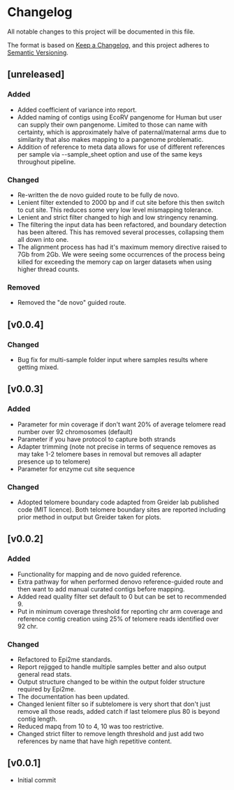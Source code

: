 # Changelog
All notable changes to this project will be documented in this file.

The format is based on [Keep a Changelog](https://keepachangelog.com/en/1.1.0/),
and this project adheres to [Semantic Versioning](https://semver.org/spec/v2.0.0.html).

## [unreleased]
### Added
- Added coefficient of variance into report.
- Added naming of contigs using EcoRV pangenome for Human but user can supply their own pangenome. Limited to those can name with certainty, which is approximately halve of paternal/maternal arms due to similarity that also makes mapping to a pangenome problematic.
- Addition of reference to meta data allows for use of different references per sample via --sample_sheet option and use of the same keys throughout pipeline.

### Changed
- Re-written the de novo guided route to be fully de novo.
- Lenient filter extended to 2000 bp and if cut site before this then switch to cut site. This reduces some very low level mismapping tolerance. 
- Lenient and strict filter changed to high and low stringency renaming.
- The filtering the input data has been refactored, and boundary detection has been altered. This has removed several processes, collapsing them all down into one.
- The alignment process has had it's maximum memory directive raised to 7Gb from 2Gb. We were seeing some occurrences of the process being killed for exceeding the memory cap on larger datasets when using higher thread counts.


### Removed
- Removed the "de novo" guided route.

## [v0.0.4]
### Changed
- Bug fix for multi-sample folder input where samples results where getting mixed.


## [v0.0.3]
### Added
- Parameter for min coverage if don't want 20% of average telomere read number over 92 chromosomes (default)
- Parameter if you have protocol to capture both strands
- Adapter trimming (note not precise in terms of sequence removes as may take 1-2 telomere bases in removal but removes all adapter presence up to telomere)
- Parameter for enzyme cut site sequence

### Changed
- Adopted telomere boundary code adapted from Greider lab published code (MIT licence). Both telomere boundary sites are reported including prior method in output but Greider taken for plots.

## [v0.0.2]
### Added
- Functionality for mapping and de novo guided reference.
- Extra pathway for when performed denovo reference-guided route and then want to add manual curated contigs before mapping.
- Added read quality filter set default to 0 but can be set to recommended 9.
- Put in minimum coverage threshold for reporting chr arm coverage and reference contig creation using 25% of telomere reads identified over 92 chr.

### Changed
- Refactored to Epi2me standards.
- Report rejigged to handle multiple samples better and also output general read stats.
- Output structure changed to be within the output folder structure required by Epi2me.
- The documentation has been updated.
- Changed lenient filter so if subtelomere is very short that don't just remove all those reads, added catch if last telomere plus 80 is beyond contig length.
- Reduced mapq from 10 to 4, 10 was too restrictive.
- Changed strict filter to remove length threshold and just add two references by name that have high repetitive content.

## [v0.0.1]
- Initial commit
